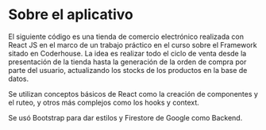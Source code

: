 # Sobre el aplicativo

El siguiente código es una tienda de comercio electrónico realizada con React JS en el marco de un trabajo práctico en el curso sobre el Framework sitado en Coderhouse.
La idea es realizar todo el ciclo de venta desde la presentación de la tienda hasta la generación de la orden de compra por parte del usuario, actualizando los stocks de los productos en la base de datos.

Se utilizan conceptos básicos de React como la creación de componentes y el ruteo, y otros más complejos como los hooks y context.

Se usó Bootstrap para dar estilos y Firestore de Google como Backend.



